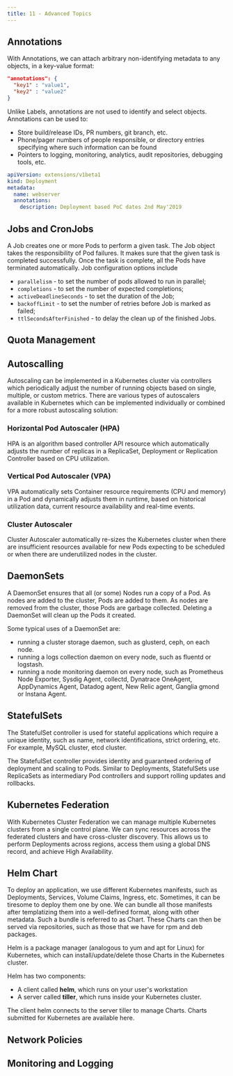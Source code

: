 ```yaml
---
title: 11 - Advanced Topics
---
```


## Annotations

With Annotations, we can attach arbitrary non-identifying metadata to any objects, in a key-value format:

```json
"annotations": {
  "key1" : "value1",
  "key2" : "value2"
}
```

Unlike Labels, annotations are not used to identify and select objects. Annotations can be used to:

* Store build/release IDs, PR numbers, git branch, etc.
* Phone/pager numbers of people responsible, or directory entries specifying where such information can be found
* Pointers to logging, monitoring, analytics, audit repositories, debugging tools, etc.

```yaml
apiVersion: extensions/v1beta1
kind: Deployment
metadata:
  name: webserver
  annotations:
    description: Deployment based PoC dates 2nd May'2019
```

## Jobs and CronJobs

A Job creates one or more Pods to perform a given task. The Job object takes the responsibility of Pod failures. It makes sure that the given task is completed successfully. Once the task is complete, all the Pods have terminated automatically. Job configuration options include

* `parallelism` - to set the number of pods allowed to run in parallel;
* `completions` - to set the number of expected completions;
* `activeDeadlineSeconds` - to set the duration of the Job;
* `backoffLimit` - to set the number of retries before Job is marked as failed;
* `ttlSecondsAfterFinished` - to delay the clean up of the finished Jobs.

## Quota Management

## Autoscalling

Autoscaling can be implemented in a Kubernetes cluster via controllers which periodically adjust the number of running objects based on single, multiple, or custom metrics. There are various types of autoscalers available in Kubernetes which can be implemented individually or combined for a more robust autoscaling solution:

### Horizontal Pod Autoscaler (HPA)

HPA is an algorithm based controller API resource which automatically adjusts the number of replicas in a ReplicaSet, Deployment or Replication Controller based on CPU utilization.

### Vertical Pod Autoscaler (VPA)

VPA automatically sets Container resource requirements (CPU and memory) in a Pod and dynamically adjusts them in runtime, based on historical utilization data, current resource availability and real-time events.

### Cluster Autoscaler

Cluster Autoscaler automatically re-sizes the Kubernetes cluster when there are insufficient resources available for new Pods expecting to be scheduled or when there are underutilized nodes in the cluster.

## DaemonSets

A DaemonSet ensures that all (or some) Nodes run a copy of a Pod. As nodes are added to the cluster, Pods are added to them. As nodes are removed from the cluster, those Pods are garbage collected. Deleting a DaemonSet will clean up the Pods it created.

Some typical uses of a DaemonSet are:

* running a cluster storage daemon, such as glusterd, ceph, on each node.
* running a logs collection daemon on every node, such as fluentd or logstash.
* running a node monitoring daemon on every node, such as Prometheus Node Exporter, Sysdig Agent, collectd, Dynatrace OneAgent, AppDynamics Agent, Datadog agent, New Relic agent, Ganglia gmond or Instana Agent.

## StatefulSets

The StatefulSet controller is used for stateful applications which require a unique identity, such as name, network identifications, strict ordering, etc. For example, MySQL cluster, etcd cluster.

The StatefulSet controller provides identity and guaranteed ordering of deployment and scaling to Pods. Similar to Deployments, StatefulSets use ReplicaSets as intermediary Pod controllers and support rolling updates and rollbacks.

## Kubernetes Federation

With Kubernetes Cluster Federation we can manage multiple Kubernetes clusters from a single control plane. We can sync resources across the federated clusters and have cross-cluster discovery. This allows us to perform Deployments across regions, access them using a global DNS record, and achieve High Availability.

## Helm Chart

To deploy an application, we use different Kubernetes manifests, such as Deployments, Services, Volume Claims, Ingress, etc. Sometimes, it can be tiresome to deploy them one by one. We can bundle all those manifests after templatizing them into a well-defined format, along with other metadata. Such a bundle is referred to as Chart. These Charts can then be served via repositories, such as those that we have for rpm and deb packages.

Helm is a package manager (analogous to yum and apt for Linux) for Kubernetes, which can install/update/delete those Charts in the Kubernetes cluster.

Helm has two components:

* A client called **helm**, which runs on your user's workstation
* A server called **tiller**, which runs inside your Kubernetes cluster.

The client helm connects to the server tiller to manage Charts. Charts submitted for Kubernetes are available here.

## Network Policies

## Monitoring and Logging


